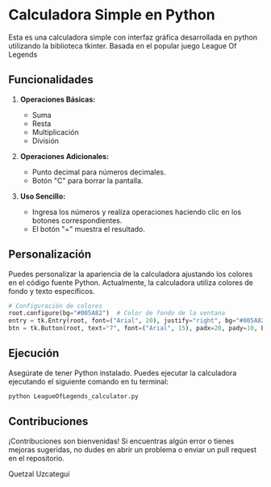 # Calculadora Simple en Python

Esta es una calculadora simple con interfaz gráfica desarrollada en python utilizando la biblioteca tkinter.
Basada en el popular juego League Of Legends

## Funcionalidades

1. **Operaciones Básicas:**
   - Suma
   - Resta
   - Multiplicación
   - División

2. **Operaciones Adicionales:**
   - Punto decimal para números decimales.
   - Botón "C" para borrar la pantalla.

3. **Uso Sencillo:**
   - Ingresa los números y realiza operaciones haciendo clic en los botones correspondientes.
   - El botón "=" muestra el resultado.

## Personalización

Puedes personalizar la apariencia de la calculadora ajustando los colores en el código fuente Python. Actualmente, la calculadora utiliza colores de fondo y texto específicos.

```python
# Configuración de colores
root.configure(bg="#005A82")  # Color de fondo de la ventana
entry = tk.Entry(root, font=("Arial", 20), justify="right", bg="#005A82", fg="#C89B3C")  # Color de fondo y texto del área de entrada
btn = tk.Button(root, text="7", font=("Arial", 15), padx=20, pady=10, bg="#C89B3C", fg="#005A82")  # Color de fondo y texto de los botones
```

## Ejecución
Asegúrate de tener Python instalado. Puedes ejecutar la calculadora ejecutando el siguiente comando en tu terminal:

```python
python LeagueOfLegends_calculator.py
```

## Contribuciones
¡Contribuciones son bienvenidas! Si encuentras algún error o tienes mejoras sugeridas, no dudes en abrir un problema o enviar un pull request en el repositorio.

Quetzal Uzcategui